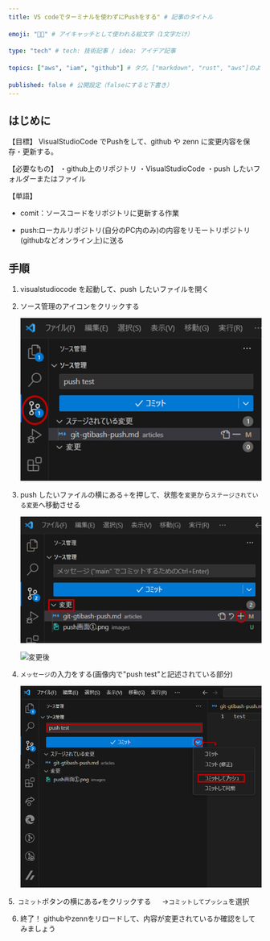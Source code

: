 ```yaml
---
title: VS codeでターミナルを使わずにPushをする" # 記事のタイトル

emoji: "👩‍🚀" # アイキャッチとして使われる絵文字（1文字だけ）

type: "tech" # tech: 技術記事 / idea: アイデア記事

topics: ["aws", "iam", "github"] # タグ。["markdown", "rust", "aws"]のように指定する

published: false # 公開設定（falseにすると下書き）
---
```


## はじめに

【目標】
VisualStudioCode でPushをして、github や zenn に変更内容を保存・更新する。

【必要なもの】
・github上のリポジトリ
・VisualStudioCode
・push したいフォルダーまたはファイル

【単語】
- comit：ソースコードをリポジトリに更新する作業

- push:ローカルリポジトリ(自分のPC内のみ)の内容をリモートリポジトリ(githubなどオンライン上)に送る

## 手順

1. visualstudiocode を起動して、push したいファイルを開く

2. ソース管理のアイコンをクリックする

   ![push画面を表示する](https://github.com/NagashimaArisa/zenn/blob/81dcbe54f58c0e0afba873bffd447a8839017bc8/images/kanrigamen.png)

3. push したいファイルの横にある`＋`を押して、状態を`変更`から`ステージされている変更`へ移動させる

   ![変更前](../images/tuika_befor.png)

   ![変更後](../images/tuika_after.png)

4. `メッセージ`の入力をする(画像内で"push test"と記述されている部分)

   ![pushをする](../images/push.png)

5.` コミット`ボタンの横にある`✔`をクリックする
　 →`コミットしてプッシュ`を選択

6. 終了！
githubやzennをリロードして、内容が変更されているか確認をしてみましょう

